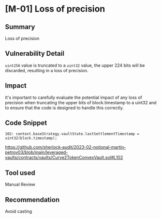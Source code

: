 # [M-01] Loss of precision

## Summary

Loss of precision

## Vulnerability Detail

`uint256` value is truncated to a `uint32` value, the upper 224 bits will be discarded, resulting in a loss of precision.

## Impact

It's important to carefully evaluate the potential impact of any loss of precision when truncating the upper bits of block.timestamp to a uint32 and to ensure that the code is designed to handle this correctly.

## Code Snippet

```solidity
102: context.baseStrategy.vaultState.lastSettlementTimestamp = uint32(block.timestamp);
```

https://github.com/sherlock-audit/2023-02-notional-martin-petrov03/blob/main/leveraged-vaults/contracts/vaults/Curve2TokenConvexVault.sol#L102

## Tool used

Manual Review

## Recommendation

Avoid casting
